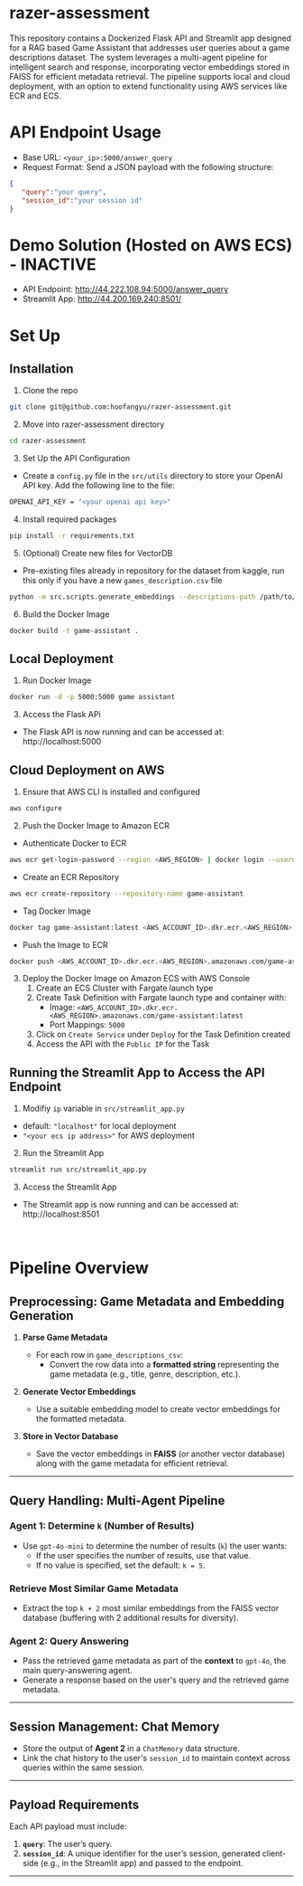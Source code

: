 # razer-assessment
This repository contains a Dockerized Flask API and Streamlit app designed for a RAG based Game Assistant that addresses user queries about a game descriptions dataset. The system leverages a multi-agent pipeline for intelligent search and response, incorporating vector embeddings stored in FAISS for efficient metadata retrieval. The pipeline supports local and cloud deployment, with an option to extend functionality using AWS services like ECR and ECS.

# API Endpoint Usage
- Base URL: `<your_ip>:5000/answer_query`
- Request Format: Send a JSON payload with the following structure:
```json
{
   "query":"your query",
   "session_id":"your session id"
}
```
# Demo Solution (Hosted on AWS ECS) - INACTIVE
- API Endpoint: http://44.222.108.94:5000/answer_query
- Streamlit App: http://44.200.169.240:8501/

# Set Up
## Installation
1. Clone the repo
```bash
git clone git@github.com:hoofangyu/razer-assessment.git
```
2. Move into razer-assessment directory
```bash
cd razer-assessment
```
3. Set Up the API Configuration
- Create a `config.py` file in the `src/utils` directory to store your OpenAI API key. Add the following line to the file:
```bash
OPENAI_API_KEY = "<your openai api key>"
```
4. Install required packages
```bash
pip install -r requirements.txt
```
5. (Optional) Create new files for VectorDB
- Pre-existing files already in repository for the dataset from kaggle, run this only if you have a new `games_description.csv` file
```bash
python -m src.scripts.generate_embeddings --descriptions-path /path/to/games_description.csv
```
6. Build the Docker Image
```bash
docker build -t game-assistant .
```
## Local Deployment
1. Run Docker Image
```bash
docker run -d -p 5000:5000 game assistant  
```
3. Access the Flask APi
- The Flask API is now running and can be accessed at: http://localhost:5000

## Cloud Deployment on AWS
1. Ensure that AWS CLI is installed and configured
```bash
aws configure
```
2. Push the Docker Image to Amazon ECR
- Authenticate Docker to ECR
```bash
aws ecr get-login-password --region <AWS_REGION> | docker login --username AWS --password-stdin <AWS_ACCOUNT_ID>.dkr.ecr.<AWS_REGION>.amazonaws.com
```
- Create an ECR Repository
```bash
aws ecr create-repository --repository-name game-assistant
```
- Tag Docker Image
```bash
docker tag game-assistant:latest <AWS_ACCOUNT_ID>.dkr.ecr.<AWS_REGION>.amazonaws.com/game-assistant:latest
```
- Push the Image to ECR
```bash
docker push <AWS_ACCOUNT_ID>.dkr.ecr.<AWS_REGION>.amazonaws.com/game-assistant:latest
```
3. Deploy the Docker Image on Amazon ECS with AWS Console
   1. Create an ECS Cluster with Fargate launch type
   2. Create Task Definition with Fargate launch type and container with:
       - Image: `<AWS_ACCOUNT_ID>.dkr.ecr.<AWS_REGION>.amazonaws.com/game-assistant:latest`
       - Port Mappings: `5000`
   3. Click on `Create Service` under `Deploy` for the Task Definition created
   4. Access the API with the `Public IP` for the Task

## Running the Streamlit App to Access the API Endpoint
1. Modifiy `ip` variable in `src/streamlit_app.py`
- default: `"localhost"` for local deployment
- `"<your ecs ip address>"` for AWS deployment
2. Run the Streamlit App
```bash
streamlit run src/streamlit_app.py
```
3. Access the Streamlit App
- The Streamlit app is now running and can be accessed at: http://localhost:8501

<br>

# Pipeline Overview

## **Preprocessing: Game Metadata and Embedding Generation**

1. **Parse Game Metadata**  
   - For each row in `game_descriptions_csv`:
     - Convert the row data into a **formatted string** representing the game metadata (e.g., title, genre, description, etc.).

2. **Generate Vector Embeddings**  
   - Use a suitable embedding model to create vector embeddings for the formatted metadata.

3. **Store in Vector Database**  
   - Save the vector embeddings in **FAISS** (or another vector database) along with the game metadata for efficient retrieval.

---

## **Query Handling: Multi-Agent Pipeline**

### **Agent 1: Determine `k` (Number of Results)**

- Use `gpt-4o-mini` to determine the number of results (`k`) the user wants:
  - If the user specifies the number of results, use that value.
  - If no value is specified, set the default: `k = 5`.

### **Retrieve Most Similar Game Metadata**

- Extract the top `k + 2` most similar embeddings from the FAISS vector database (buffering with 2 additional results for diversity).

### **Agent 2: Query Answering**

- Pass the retrieved game metadata as part of the **context** to `gpt-4o`, the main query-answering agent.
- Generate a response based on the user's query and the retrieved game metadata.

---

## **Session Management: Chat Memory**

- Store the output of **Agent 2** in a `ChatMemory` data structure.
- Link the chat history to the user's `session_id` to maintain context across queries within the same session.

---

## **Payload Requirements**

Each API payload must include:

1. **`query`**: The user’s query.  
2. **`session_id`**: A unique identifier for the user’s session, generated client-side (e.g., in the Streamlit app) and passed to the endpoint.

---



